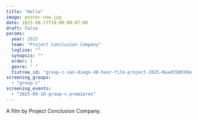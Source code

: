 ```yaml
---
title: "Hello"
image: poster-new.jpg
date: 2025-08-17T19:00:00-07:00
draft: false
params:
  year: 2025
  team: "Project Conclusion Company"
  logline: ""
  synopsis: ""
  order: 1
  genre: " "
  tixtree_id: "group-c-san-diego-48-hour-film-project-2025-0aa4550010ed"
screening_groups:
  - "group-c"
screening_events:
  - "2025-09-10-group-c-premieres"
---
```


A film by Project Conclusion Company.
